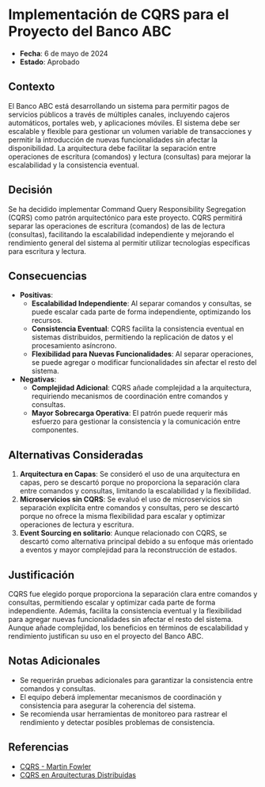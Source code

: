 # Implementación de CQRS para el Proyecto del Banco ABC

- **Fecha**: 6 de mayo de 2024
- **Estado**: Aprobado

## Contexto
El Banco ABC está desarrollando un sistema para permitir pagos de servicios públicos a través de 
múltiples canales, incluyendo cajeros automáticos, portales web, y aplicaciones móviles. 
El sistema debe ser escalable y flexible para gestionar un volumen variable de transacciones y 
permitir la introducción de nuevas funcionalidades sin afectar la disponibilidad. 
La arquitectura debe facilitar la separación entre operaciones de escritura (comandos) y lectura (consultas) 
para mejorar la escalabilidad y la consistencia eventual.

## Decisión
Se ha decidido implementar Command Query Responsibility Segregation (CQRS) como patrón arquitectónico 
para este proyecto. CQRS permitirá separar las operaciones de escritura (comandos) de las de lectura 
(consultas), facilitando la escalabilidad independiente y mejorando el rendimiento general del sistema al permitir utilizar tecnologías específicas para escritura y lectura.

## Consecuencias
- **Positivas**:
    - **Escalabilidad Independiente**: Al separar comandos y consultas, se puede escalar cada parte de forma independiente, optimizando los recursos.
    - **Consistencia Eventual**: CQRS facilita la consistencia eventual en sistemas distribuidos, permitiendo la replicación de datos y el procesamiento asíncrono.
    - **Flexibilidad para Nuevas Funcionalidades**: Al separar operaciones, se puede agregar o modificar funcionalidades sin afectar el resto del sistema.
- **Negativas**:
    - **Complejidad Adicional**: CQRS añade complejidad a la arquitectura, requiriendo mecanismos de coordinación entre comandos y consultas.
    - **Mayor Sobrecarga Operativa**: El patrón puede requerir más esfuerzo para gestionar la consistencia y la comunicación entre componentes.

## Alternativas Consideradas
1. **Arquitectura en Capas**: Se consideró el uso de una arquitectura en capas, pero se descartó porque no proporciona la separación clara entre comandos y consultas, limitando la escalabilidad y la flexibilidad.
2. **Microservicios sin CQRS**: Se evaluó el uso de microservicios sin separación explícita entre comandos y consultas, pero se descartó porque no ofrece la misma flexibilidad para escalar y optimizar operaciones de lectura y escritura.
3. **Event Sourcing en solitario**: Aunque relacionado con CQRS, se descartó como alternativa principal debido a su enfoque más orientado a eventos y mayor complejidad para la reconstrucción de estados.

## Justificación
CQRS fue elegido porque proporciona la separación clara entre comandos y consultas, permitiendo escalar y optimizar cada parte de forma independiente. Además, facilita la consistencia eventual y la flexibilidad para agregar nuevas funcionalidades sin afectar el resto del sistema. Aunque añade complejidad, los beneficios en términos de escalabilidad y rendimiento justifican su uso en el proyecto del Banco ABC.

## Notas Adicionales
- Se requerirán pruebas adicionales para garantizar la consistencia entre comandos y consultas.
- El equipo deberá implementar mecanismos de coordinación y consistencia para asegurar la coherencia del sistema.
- Se recomienda usar herramientas de monitoreo para rastrear el rendimiento y detectar posibles problemas de consistencia.

## Referencias
- [CQRS - Martin Fowler](https://martinfowler.com/bliki/CQRS.html)
- [CQRS en Arquitecturas Distribuidas](https://docs.microsoft.com/en-us/azure/architecture/patterns/cqrs)